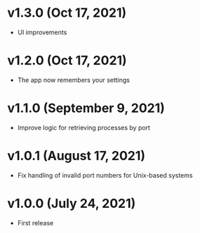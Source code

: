 # v1.3.0 (Oct 17, 2021)
- UI improvements

# v1.2.0 (Oct 17, 2021)
- The app now remembers your settings

# v1.1.0 (September 9, 2021)
- Improve logic for retrieving processes by port

# v1.0.1 (August 17, 2021)
- Fix handling of invalid port numbers for Unix-based systems

# v1.0.0 (July 24, 2021)
- First release